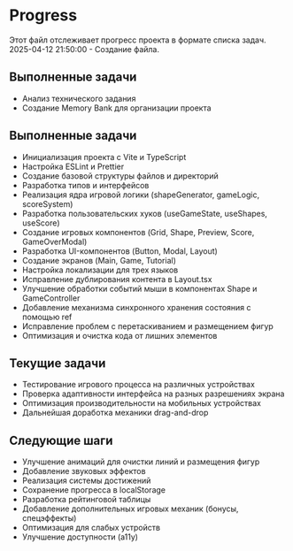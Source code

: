 # Progress

Этот файл отслеживает прогресс проекта в формате списка задач.
2025-04-12 21:50:00 - Создание файла.

## Выполненные задачи

* Анализ технического задания
* Создание Memory Bank для организации проекта

## Выполненные задачи
* Инициализация проекта с Vite и TypeScript
* Настройка ESLint и Prettier
* Создание базовой структуры файлов и директорий
* Разработка типов и интерфейсов
* Реализация ядра игровой логики (shapeGenerator, gameLogic, scoreSystem)
* Разработка пользовательских хуков (useGameState, useShapes, useScore)
* Создание игровых компонентов (Grid, Shape, Preview, Score, GameOverModal)
* Разработка UI-компонентов (Button, Modal, Layout)
* Создание экранов (Main, Game, Tutorial)
* Настройка локализации для трех языков
* Исправление дублирования контента в Layout.tsx
* Улучшение обработки событий мыши в компонентах Shape и GameController
* Добавление механизма синхронного хранения состояния с помощью ref
* Исправление проблем с перетаскиванием и размещением фигур
* Оптимизация и очистка кода от лишних элементов

## Текущие задачи

* Тестирование игрового процесса на различных устройствах
* Проверка адаптивности интерфейса на разных разрешениях экрана
* Оптимизация производительности на мобильных устройствах
* Дальнейшая доработка механики drag-and-drop

## Следующие шаги

* Улучшение анимаций для очистки линий и размещения фигур
* Добавление звуковых эффектов
* Реализация системы достижений
* Сохранение прогресса в localStorage
* Разработка рейтинговой таблицы
* Добавление дополнительных игровых механик (бонусы, спецэффекты)
* Оптимизация для слабых устройств
* Улучшение доступности (a11y)